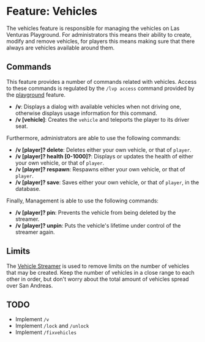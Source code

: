 # Feature: Vehicles
The vehicles feature is responsible for managing the vehicles on Las Venturas Playground. For
administrators this means their ability to create, modify and remove vehicles, for players this
means making sure that there always are vehicles available around them.

## Commands
This feature provides a number of commands related with vehicles. Access to these commands is
regulated by the `/lvp access` command provided by the [playground](../playground) feature.

  * **/v**: Displays a dialog with available vehicles when not driving one, otherwise displays
    usage information for this command.
  * **/v [vehicle]**: Creates the `vehicle` and teleports the player to its driver seat.

Furthermore, administrators are able to use the following commands:

  * **/v [player]? delete**: Deletes either your own vehicle, or that of `player`.
  * **/v [player]? health [0-1000]?**: Displays or updates the health of either your own vehicle, or
  that of `player`.
  * **/v [player]? respawn**: Respawns either your own vehicle, or that of `player`.
  * **/v [player]? save**: Saves either your own vehicle, or that of `player`, in the database.

Finally, Management is able to use the following commands:

  * **/v [player]? pin**: Prevents the vehicle from being deleted by the streamer.
  * **/v [player]? unpin**: Puts the vehicle's lifetime under control of the streamer again.


## Limits
The [Vehicle Streamer](../streamer/vehicle_streamer.js) is used to remove limits on the number of
vehicles that may be created. Keep the number of vehicles in a close range to each other in order,
but don't worry about the total amount of vehicles spread over San Andreas.


## TODO
- Implement `/v`
- Implement `/lock` and `/unlock`
- Implement `/fixvehicles`
